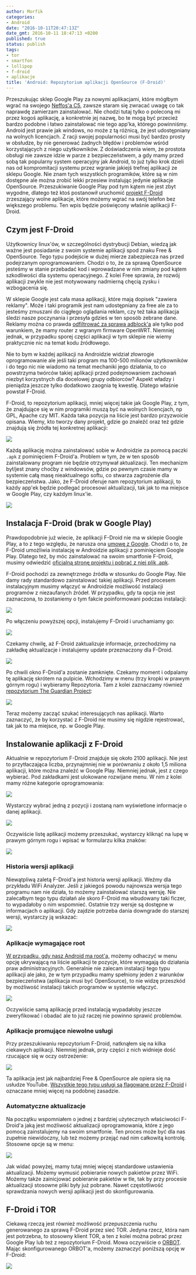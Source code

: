 ```yaml
---
author: Morfik
categories:
- Android
date: "2016-10-11T20:47:13Z"
date_gmt: 2016-10-11 18:47:13 +0200
published: true
status: publish
tags:
- tor
- smartfon
- lollipop
- f-droid
- aplikacje
title: 'Android: Repozytorium aplikacji OpenSource (F-Droid)'
---
```


Przeszukując sklep Google Play za nowymi aplikacjami, które mógłbym wgrać na swojego [Neffos'a
C5](/post/recenzja-smartfon-neffos-c5-od-tp-link/), zawsze staram się zwracać uwagę
co tak naprawdę zamierzam zainstalować. Nie chodzi tutaj tylko o poleconą mi przez kogoś aplikację,
a konkretnie jej nazwę, bo te mogą być przecież bardzo podobne i łatwo zainstalować nie tego app'ka,
którego powinniśmy. Android jest prawie jak windows, no może z tą różnicą, że jest udostępniany na
wolnych licencjach. Z racji swojej popularności musi być bardzo prosty w obsłudze, by nie generować
żadnych błędów i problemów wśród korzystających z niego użytkowników. Z doświadczenia wiem, że
prostota obsługi nie zawsze idzie w parze z bezpieczeństwem, a gdy mamy przed sobą tak popularny
system operacyjny jak Android, to już tylko krok dzieli nas od kompromitacji systemu przez wgranie
jakiejś trefnej aplikacji ze sklepu Google. Nie znam tych wszystkich programików, które są w nim
dostępne ale można zrobić lekki przesiew instalując jedynie aplikacje OpenSource. Przeszukiwanie
Google Play pod tym kątem nie jest zbyt wygodne, dlatego też ktoś postanowił uruchomić [projekt
F-Droid](https://f-droid.org/) zrzeszający wolne aplikacje, które możemy wgrać na swój telefon bez
większego problemu. Ten wpis będzie poświęcony właśnie aplikacji F-Droid.

<!--more-->
## Czym jest F-Droid

Użytkownicy linux'ów, w szczególności dystrybucji Debian, wiedzą jak ważne jest posiadanie z swoim
systemie aplikacji spod znaku Free & OpenSource. Tego typu podejście w dużej mierze zabezpiecza nas
przed podejrzanym oprogramowaniem. Chodzi o to, że za sprawą OpenSource jesteśmy w stanie przebadać
kod i wprowadzane w nim zmiany pod kątem szkodliwości dla systemu operacyjnego. Z kolei Free
sprawia, że rozwój aplikacji zwykle nie jest motywowany nadmierną chęcią zysku i wzbogacenia się.

W sklepie Google jest cała masa aplikacji, które mają dopisek "zawiera reklamy". Może i taki
programik jest nam udostępniany za free ale za to jesteśmy zmuszani do ciągłego oglądania reklam,
czy też taka aplikacja śledzi nasze poczynania i przesyła gdzieś w ten sposób zebrane dane. Reklamy
można co prawda [odfiltrować za sprawą
adblock'a](/post/blokowanie-reklam-adblock-na-domowym-routerze-wifi/) ale tylko pod
warunkiem, że mamy router z wgranym firmware OpenWRT. Niemniej jednak, w przypadku sporej części
aplikacji w tym sklepie nie wiemy praktycznie nic na temat kodu źródłowego.

Nie to bym w każdej aplikacji na Androidzie widział złowrogie oprogramowanie ale jeśli taki program
ma 100-500 milionów użytkowników i do tego nic nie wiadomo na temat mechaniki jego działania, to co
powstrzyma twórców takiej aplikacji przed podejmowaniem zachowań niezbyt korzystnych dla docelowej
grupy odbiorców? Aspekt władzy i pieniądza jeszcze tylko dodatkowo zaognia tę kwestię. Dlatego
właśnie powstał F-Droid.

F-Droid, to repozytorium aplikacji, mniej więcej takie jak Google Play, z tym, że znajdujące się w
nim programiki muszą być na wolnych licencjach, np GPL, Apache czy MIT. Każda taka pozycja na liście
jest bardzo przyzwoicie opisana. Wiemy, kto tworzy dany projekt, gdzie go znaleźć oraz też gdzie
znajdują się źródła tej konkretnej aplikacji:

![](/img/2016/10/1.f-droid-smartfon-android-info-aplikacja.png#medium)

Każdą aplikację można zainstalować sobie w Androidzie za pomocą paczki `.apk` z pominięciem
F-Droid'a. Problem w tym, że w ten sposób zainstalowany program nie będzie otrzymywał aktualizacji.
Ten mechanizm był/jest znany choćby z windowsów, gdzie po pewnym czasie mamy w systemie całą masę
nieaktualnego softu, co stwarza zagrożenie dla bezpieczeństwa. Jako, że F-Droid oferuje nam
repozytorium aplikacji, to każdy app'ek będzie podlegać procesowi aktualizacji, tak jak to ma
miejsce w Google Play, czy każdym linux'ie.

![](/img/2016/10/2.f-droid-smartfon-android-aktualizacja.png#big)

## Instalacja F-Droid (brak w Google Play)

Prawdopodobnie już wiecie, że aplikacji F-Droid nie ma w sklepie Google Play, a to z tego względu,
że narusza ona [umowę z
Google](https://play.google.com/about/developer-distribution-agreement.html). Chodzi o to, że
F-Droid umożliwia instalację w Androidzie aplikacji z pominięciem Google Play. Dlatego też, by móc
zainstalować na swoim smartfonie F-Droid, musimy odwiedzić [oficjalną stronę projektu i pobrać z
niej plik .apk](https://f-droid.org/).

F-Droid pochodzi za zewnętrznego źródła w stosunku do Google Play. Nie damy rady standardowo
zainstalować takiej aplikacji. Przed procesem instalacyjnym musimy włączyć w Androidzie możliwość
instalacji programów z niezaufanych źródeł. W przypadku, gdy ta opcja nie jest zaznaczona, to
zostaniemy o tym fakcie poinformowani podczas instalacji:

![](/img/2016/10/3.f-droid-smartfon-android-wlaczenie-nieznane-zrodla-aplikacji.png#huge)

Po włączeniu powyższej opcji, instalujemy F-Droid i uruchamiamy go:

![](/img/2016/10/4.f-droid-smartfon-android-instalacja.png#huge)

Czekamy chwilę, aż F-Droid zaktualizuje informacje, przechodzimy na zakładkę aktualizacje i
instalujemy update przeznaczony dla F-Droid.

![](/img/2016/10/5.f-droid-smartfon-android-aktualizacja.png#huge)

Po chwili okno F-Droid'a zostanie zamknięte. Czekamy moment i odpalamy tę aplikację skrótem na
pulpicie. Wchodzimy w menu (trzy kropki w prawym górnym rogu) i wybieramy Repozytoria. Tam z kolei
zaznaczamy również [repozytorium The Guardian
Project](https://en.wikipedia.org/wiki/The_Guardian_Project_(software)):

![](/img/2016/10/6.f-droid-smartfon-android-repozytoria.png#big)

Teraz możemy zacząć szukać interesujących nas aplikacji. Warto zaznaczyć, że by korzystać z F-Droid
nie musimy się nigdzie rejestrować, tak jak to ma miejsce, np. w Google Play.

## Instalowanie aplikacji z F-Droid

Aktualnie w repozytorium F-Droid znajduje się około 2100 aplikacji. Nie jest to przytłaczająca
liczba, przynajmniej nie w porównaniu z około 1,5 miliona aplikacji, które można znaleźć w Google
Play. Niemniej jednak, jest z czego wybierać. Pod zakładkami jest ulokowane rozwijane menu. W nim z
kolei mamy różne kategorie oprogramowania:

![](/img/2016/10/7.f-droid-smartfon-android-repozytoria-zawartosc.png#huge)

Wystarczy wybrać jedną z pozycji i zostaną nam wyświetlone informacje o danej aplikacji.

![](/img/2016/10/8.f-droid-smartfon-android-instalacja-aplikacja.png#big)

Oczywiście listę aplikacji możemy przeszukać, wystarczy kliknąć na lupę w prawym górnym rogu i
wpisać w formularzu kilka znaków:

![](/img/2016/10/9.f-droid-smartfon-android-szukanie-repozytorium.png#medium)

### Historia wersji aplikacji

Niewątpliwą zaletą F-Droid'a jest historia wersji aplikacji. Weźmy dla przykładu WiFi Analyzer.
Jeśli z jakiegoś powodu najnowsza wersja tego programu nam nie działa, to możemy zainstalować
starszą wersję. Nie zalecałbym tego typu działań ale skoro F-Droid ma wbudowany taki ficzer, to
wypadałoby o nim wspomnieć. Ostatnie trzy wersje są dostępne w informacjach o aplikacji. Gdy zajdzie
potrzeba dania downgrade do starszej wersji, wystarczy ją wskazać:

![](/img/2016/10/10.f-droid-smartfon-android-starsza-wersja-aplikacji.png#big)

### Aplikacje wymagające root

[W przypadku, gdy nasz Android ma
root'a,](/post/android-root-smartfona-neffos-c5-od-tp-link/) możemy odhaczyć w menu
opcję ukrywającą na liście aplikacji te pozycje, które wymagają do działania praw administracyjnych.
Generalnie nie zalecam instalacji tego typu aplikacji ale jako, że w tym przypadku mamy spełniony
jeden z warunków bezpieczeństwa (aplikacja musi być OpenSource), to nie widzę przeszkód by możliwość
instalacji takich programów w systemie włączyć.

![](/img/2016/10/11.f-droid-smartfon-android-aplikacje-wymagajace-root.png#medium)

Oczywiście samą aplikację przed instalacją wypadałoby jeszcze zweryfikować i obadać ale to już
raczej nie powinno sprawić problemów.

### Aplikacje promujące niewolne usługi

Przy przeszukiwaniu repozytorium F-Droid, natknąłem się na kilka ciekawych aplikacji. Niemniej
jednak, przy części z nich widnieje dość rzucające się w oczy ostrzeżenie:

![](/img/2016/10/12.f-droid-smartfon-android-ostrzezenie-aplikacja.png#medium)

Ta aplikacja jest jak najbardziej Free & OpenSource ale opiera się na usłudze YouTube. [Wszystkie
tego typu usługi są flagowane przez F-Droid](https://f-droid.org/wiki/page/Antifeatures) i oznaczane
mniej więcej na podobnej zasadzie.

### Automatyczne aktualizacje

Na początku wspomniałem o jednej z bardziej użytecznych właściwości F-Droid'a jaką jest możliwość
aktualizacji oprogramowania, które z jego pomocą zainstalujemy na swoim smartfonie. Ten proces może
być dla nas zupełnie niewidoczny, lub też możemy przejąć nad nim całkowitą kontrolę. Stosowne opcje
są w menu:

![](/img/2016/10/13.f-droid-smartfon-android-konfiguracja-aktualizacje.png#medium)

Jak widać powyżej, mamy tutaj mniej więcej standardowe ustawienia aktualizacji. Możemy wymusić
pobieranie nowych pakietów przez WiFi. Możemy także zainicjować pobieranie pakietów w tle, tak by
przy procesie aktualizacji stosowne pliki były już pobrane. Nawet częstotliwość sprawdzania nowych
wersji aplikacji jest do skonfigurowania.

## F-Droid i TOR

Ciekawą rzeczą jest również możliwość przepuszczenia ruchu generowanego za sprawą F-Droid przez sieć
TOR. Jedyna rzecz, która nam jest potrzebna, to stosowny klient TOR, a ten z kolei można pobrać
przez Google Play lub też z repozytorium F-Droid. Mowa oczywiście o
[ORBOT](https://www.torproject.org/docs/android.html.en). Mając skonfigurowanego ORBOT'a, możemy
zaznaczyć poniższą opcję w F-Droid:

![](/img/2016/10/14.f-droid-smartfon-android-orbot-tor.png#big)
